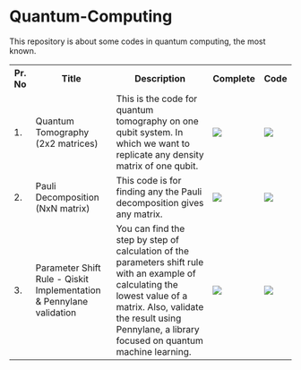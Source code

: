 # Quantum-Computing

This repository is about some codes in quantum computing, the most known.

<table class="tg">
  <tr>
    <th class="tg-yw4l"><b>Pr. No</b></th>
    <th class="tg-yw4l"><b>Title</b></th>
    <th class="tg-yw4l"><b>Description</b></th>
    <th class="tg-yw4l"><b>Complete</b></th>
    <th class="tg-yw4l"><b>Code</b></th>
  </tr>
  
  <tr>
    <td class="tg-yw4l">1.</td>
    <td class="tg-yw4l">Quantum Tomography (2x2 matrices) </td>
    <td class="tg-yw4l">This is the code for quantum tomography on one qubit system. In which we want to replicate any density matrix of one qubit. </td>
    <td class="tg-yw4l">
  <img src="https://img.shields.io/badge/COMPLETE-30%25-orange" >
</a></td>
<td class="tg-yw4l">  <a href="https://github.com/KevinJoven11/Quantum-Computing/blob/main/Quantum_Tomography.ipynb"><img src="https://img.shields.io/badge/python-%233776AB.svg?&style=for-the-badge&logo=python&logoColor=white" />
</a></td>
    
  </tr>

  <tr>
    <td class="tg-yw4l">2.</td>
    <td class="tg-yw4l">Pauli Decomposition (NxN matrix) </td>
    <td class="tg-yw4l">This code is for finding any the Pauli decomposition gives any matrix. </td>
    <td class="tg-yw4l">
  <img src="https://img.shields.io/badge/COMPLETE-100%25-blue" >
</a></td>
<td class="tg-yw4l">  <a href="https://github.com/KevinJoven11/Quantum-Computing/blob/main/Pauli_Decomposition.ipynb"><img src="https://img.shields.io/badge/python-%233776AB.svg?&style=for-the-badge&logo=python&logoColor=white" />
</a></td>
    
  </tr>

  <tr>
    <td class="tg-yw4l">3.</td>
    <td class="tg-yw4l">Parameter Shift Rule - Qiskit Implementation & Pennylane validation</td>
    <td class="tg-yw4l">You can find the step by step of calculation of the parameters shift rule with an example of calculating the lowest value of a matrix. Also, validate the result using Pennylane, a library focused on quantum machine learning.</td>
    <td class="tg-yw4l">
  <img src="https://img.shields.io/badge/COMPLETE-100%25-blue" >
</a></td>
<td class="tg-yw4l">  <a href="https://github.com/KevinJoven11/Quantum-Computing/blob/main/Parameter_Shift_Rule.ipynb"><img src="https://img.shields.io/badge/python-%233776AB.svg?&style=for-the-badge&logo=python&logoColor=white" />
</a></td>
    
  </tr>
 
  </table> 
